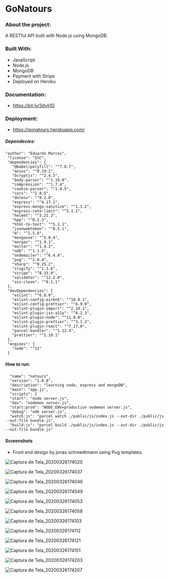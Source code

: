 # GoNatours

### About the project:

A RESTful API built with Node.js using MongoDB.

### Built With:

* JavaScript
* Node.js
* MongoDB
* Payment with Stripe
* Deployed on Heroku

### Documentation:

* https://bit.ly/3dyIi1G

### Deployment:

* https://gonatours.herokuapp.com/

##### Dependecies:

    "author": "Eduardo Marcos",
     "license": "ISC",
     "dependencies": {
       "@babel/polyfill": "^7.8.7",
       "axios": "^0.19.2",
       "bcryptjs": "^2.4.3",
       "body-parser": "^1.19.0",
       "compression": "^1.7.4",
       "cookie-parser": "^1.4.5",
       "cors": "^2.8.5",
       "dotenv": "^8.2.0",
       "express": "^4.17.1",
       "express-mongo-sanitize": "^1.3.2",
       "express-rate-limit": "^5.1.1",
       "helmet": "^3.21.3",
       "hpp": "^0.2.3",
       "html-to-text": "^5.1.1",
       "jsonwebtoken": "^8.5.1",
       "m": "^1.5.6",
       "mongoose": "^5.8.4",
       "morgan": "^1.9.1",
       "multer": "^1.4.2",
       "ndb": "^1.1.5",
       "nodemailer": "^6.4.4",
       "pug": "^2.0.4",
       "sharp": "^0.25.2",
       "slugify": "^1.3.6",
       "stripe": "^8.33.0",
       "validator": "^12.2.0",
       "xss-clean": "^0.1.1"
     },
     "devDependencies": {
       "eslint": "^6.8.0",
       "eslint-config-airbnb": "^18.0.1",
       "eslint-config-prettier": "^6.9.0",
       "eslint-plugin-import": "^2.19.1",
       "eslint-plugin-jsx-a11y": "^6.2.3",
       "eslint-plugin-node": "^11.0.0",
       "eslint-plugin-prettier": "^3.1.2",
       "eslint-plugin-react": "^7.17.0",
       "parcel-bundler": "^1.12.4",
       "prettier": "^1.19.1"
     },
     "engines": {
       "node": "^12"
     }
     
##### How to run:
      "name": "natours",
      "version": "1.0.0",
      "description": "learning node, express and mongoDB",
      "main": "app.js",
      "scripts": {
      "start": "node server.js",
      "dev": "nodemon server.js",
      "start:prod": "NODE_ENV=production nodemon server.js",
      "debug": "ndb server.js",
      "watch:js": "parcel watch ./public/js/index.js --out-dir ./public/js --out-file bundle.js",
      "build:js": "parcel build ./public/js/index.js --out-dir ./public/js --out-file bundle.js"
      
      
#### Screenshots

* Front end design by jonas schmedtmann using Pug templates.

![Captura de Tela_20200326174020](https://user-images.githubusercontent.com/44758312/77696522-47dd2000-6f8c-11ea-81d9-0dfaa9c58a95.png)

![Captura de Tela_20200326174037](https://user-images.githubusercontent.com/44758312/77696533-4ca1d400-6f8c-11ea-98cf-ab7abefec704.png)

![Captura de Tela_20200326174046](https://user-images.githubusercontent.com/44758312/77696537-4e6b9780-6f8c-11ea-8d8f-838dbad33cd9.png)

![Captura de Tela_20200326174049](https://user-images.githubusercontent.com/44758312/77696541-4f9cc480-6f8c-11ea-9160-8ca82cf816eb.png)

![Captura de Tela_20200326174053](https://user-images.githubusercontent.com/44758312/77696546-51668800-6f8c-11ea-9234-091e8b57e0f9.png)

![Captura de Tela_20200326174058](https://user-images.githubusercontent.com/44758312/77696548-53304b80-6f8c-11ea-98db-e7975265205f.png)

![Captura de Tela_20200326174103](https://user-images.githubusercontent.com/44758312/77696550-54617880-6f8c-11ea-9e25-644efe827cc7.png)

![Captura de Tela_20200326174112](https://user-images.githubusercontent.com/44758312/77696554-5592a580-6f8c-11ea-89e4-7a16475c0363.png)

![Captura de Tela_20200326174121](https://user-images.githubusercontent.com/44758312/77696559-56c3d280-6f8c-11ea-926a-f199d82a852a.png)

![Captura de Tela_20200326174151](https://user-images.githubusercontent.com/44758312/77696563-57f4ff80-6f8c-11ea-8f39-c49642394d07.png)

![Captura de Tela_20200326174203](https://user-images.githubusercontent.com/44758312/77696568-59262c80-6f8c-11ea-9b92-e0609e69dd93.png)

![Captura de Tela_20200326174207](https://user-images.githubusercontent.com/44758312/77696572-5a575980-6f8c-11ea-9f61-2bdd061b2dd4.png)


